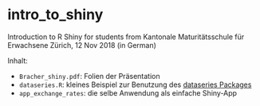 # intro_to_shiny
Introduction to R Shiny for students from Kantonale Maturitätsschule für Erwachsene Zürich, 12 Nov 2018 (in German)

Inhalt:

  * `Bracher_shiny.pdf`: Folien der Präsentation
  * `dataseries.R`: kleines Beispiel zur Benutzung des [dataseries Packages](https://cran.r-project.org/web/packages/dataseries/index.html)
  * `app_exchange_rates`: die selbe Anwendung als einfache Shiny-App
